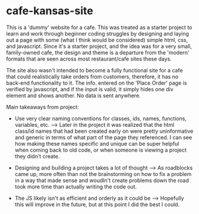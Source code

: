# cafe-kansas-site
This is a 'dummy' website for a cafe. This was treated as a starter project to learn and work through beginner coding struggles by designing and laying out a page with some (what I think would be considered) simple html, css, and javascript. Since it's a starter project, and the idea was for a very small, family-owned cafe, the design and theme is a departure from the 'modern' formats that are seen across most restaurant/cafe sites these days. 

The site also wasn't intended to become a fully functional site for a cafe that could realistically take orders from customers, therefore, it has no back-end functionality to it. The info. entered on the 'Place Order' page is verified by javascript, and if the input is valid, it simply hides one div element and shows another. No data is sent anywhere.

Main takeaways from project:

- Use very clear naming conventions for classes, ids, names, functions, variables, etc. -->  Later in the project it was realized that the html class/id names that had been created early on were pretty uninformative and generic in terms of what part of the page they referenced. I can see how making these names specific and unique can be super helpful when coming back to old code, or when someone is viewing a project they didn't create.
          
- Designing and building a project takes a lot of thought --> As roadblocks came up, more often than not the brainstorming on how to fix a problem in a way that made sense and woudln't create problems down the road took more time than actually writing the code out.

- The JS likely isn't as efficient and orderly as it could be --> Hopefully this will improve in the future, but at this point I did the best I could.
